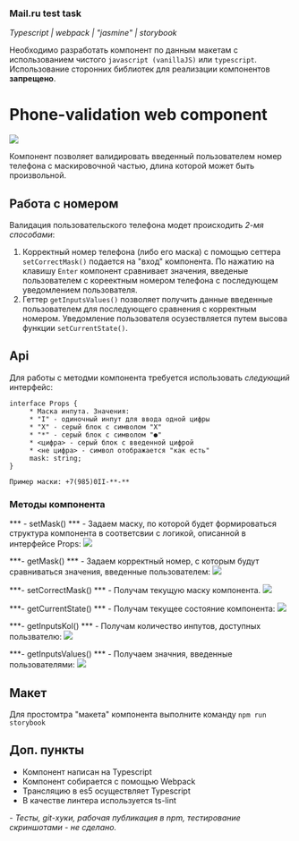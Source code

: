 ### Mail.ru test task
*Typescript | webpack | "jasmine" | storybook*

Необходимо разработать компонент по данным макетам с использованием чистого `javascript (vanillaJS)` или `typescript`. Использование сторонних библиотек для реализации компонентов **запрещено**.

# Phone-validation web component

![](https://i.ibb.co/QH3K1Nj/screenshoot.png)

Компонент позволяет валидировать введенный пользователем номер телефона с маскировочной частью, длина которой может быть произвольной.
## Работа с номером
Валидация пользовательского телефона модет происходить *2-мя способами*:
1.  Корректный номер телефона (либо его маска) с помощью сеттера `setCorrectMask()` подается на "вход" компонента. По нажатию на клавишу `Enter`  компонент сравнивает значения, введеные пользователем с кореектным номером телефона с последующем уведомлением пользователя.
2. Геттер `getInputsValues()` позволяет получить данные введенные пользователем для последующего сравнения с корректным номером. Уведомление пользователя осузествляется путем высова функции `setCurrentState()`.

## Api
Для работы с методми компонента требуется использовать *следующий* интерфейс:

	interface Props {
		 * Маска инпута. Значения:
		 * "I" - одиночный инпут для ввода одной цифры
		 * "X" - серый блок с символом "X"
		 * "*" - серый блок с символом "●"
		 * <цифра> - серый блок с введенной цифрой
		 * <не цифра> - символ отображается "как есть"
		 mask: string;
	}
```
Пример маски: +7(985)0II-**-**
```
### Методы компонента

*** - setMask() *** - Задаем маску, по которой будет формироваться структура компонента в соответсвии с логикой, описанной в интерфейсе Props:
![](https://i.ibb.co/qMyCghJ/screenshoot.png)

***- getMask() *** - Задаем корректный номер, с которым будут сравниваться значения, введенные пользователем:
![](https://i.ibb.co/wWbC8X3/screenshoot.png)

***- setCorrectMask() *** - Получам текущую маску компонента.
![](https://i.ibb.co/kxV5YmT/screenshoot.png)

***- getCurrentState() *** - Получам текущее состояние компонента:
![](https://i.ibb.co/PWjB0RX/screenshoot.png)

***- getInputsKol() *** - Получам количество инпутов, доступных пользвателю:
![](https://i.ibb.co/vPpcfVQ/screenshoot.png)

***- getInputsValues() *** - Получаем значния, введенные пользователями:
![](https://i.ibb.co/ygmS7R1/screenshoot.png)

## Макет
Для простомтра "макета" компонента выполните команду `npm run storybook`

## Доп. пункты
- Компонент написан на Typescript
- Компонент собирается с помощью Webpack
- Трансляцию в es5 осуществляет Typescript
- В качестве линтера используется ts-lint

*- Тесты, git-хуки, рабочая публикация в npm, тестирование скриншотами - не сделано.*
